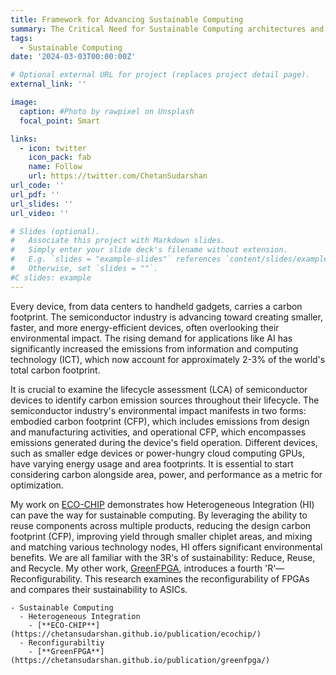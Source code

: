```yaml
---
title: Framework for Advancing Sustainable Computing
summary: The Critical Need for Sustainable Computing architectures and frameworks
tags:
  - Sustainable Computing
date: '2024-03-03T00:00:00Z'

# Optional external URL for project (replaces project detail page).
external_link: ''

image:
  caption: #Photo by rawpixel on Unsplash
  focal_point: Smart

links:
  - icon: twitter
    icon_pack: fab
    name: Follow
    url: https://twitter.com/ChetanSudarshan
url_code: ''
url_pdf: ''
url_slides: ''
url_video: ''

# Slides (optional).
#   Associate this project with Markdown slides.
#   Simply enter your slide deck's filename without extension.
#   E.g. `slides = "example-slides"` references `content/slides/example-slides.md`.
#   Otherwise, set `slides = ""`.
#C slides: example
---
```


Every device, from data centers to handheld gadgets, carries a carbon footprint. The semiconductor industry is advancing toward creating smaller, faster, and more energy-efficient devices, often overlooking their environmental impact. The rising demand for applications like AI has significantly increased the emissions from information and computing technology (ICT), which now account for approximately 2-3% of the world's total carbon footprint.

It is crucial to examine the lifecycle assessment (LCA) of semiconductor devices to identify carbon emission sources throughout their lifecycle. The semiconductor industry's environmental impact manifests in two forms: embodied carbon footprint (CFP), which includes emissions from design and manufacturing activities, and operational CFP, which encompasses emissions generated during the device's field operation. Different devices, such as smaller edge devices or power-hungry cloud computing GPUs, have varying energy usage and area footprints. It is essential to start considering carbon alongside area, power, and performance as a metric for optimization.

My work on [ECO-CHIP](https://chetansudarshan.github.io/publication/ecochip/) demonstrates how Heterogeneous Integration (HI) can pave the way for sustainable computing. By leveraging the ability to reuse components across multiple products, reducing the design carbon footprint (CFP), improving yield through smaller chiplet areas, and mixing and matching various technology nodes, HI offers significant environmental benefits. We are all familiar with the 3R's of sustainability: Reduce, Reuse, and Recycle. My other work, [GreenFPGA](https://chetansudarshan.github.io/publication/greenfpga/), introduces a fourth 'R'—Reconfigurability. This research examines the reconfigurability of FPGAs and compares their sustainability to ASICs.


```markmap
- Sustainable Computing
  - Heterogeneous Integration
    - [**ECO-CHIP**](https://chetansudarshan.github.io/publication/ecochip/)
  - Reconfigurabiltiy 
    - [**GreenFPGA**](https://chetansudarshan.github.io/publication/greenfpga/)
```

